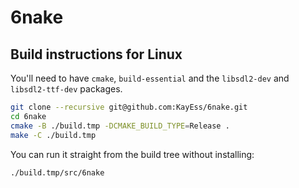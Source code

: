 # 6nake


## Build instructions for Linux

You'll need to have `cmake`, `build-essential` and the `libsdl2-dev` and `libsdl2-ttf-dev` packages.

```bash
git clone --recursive git@github.com:KayEss/6nake.git
cd 6nake
cmake -B ./build.tmp -DCMAKE_BUILD_TYPE=Release .
make -C ./build.tmp
```

You can run it straight from the build tree without installing:

```bash
./build.tmp/src/6nake
```
